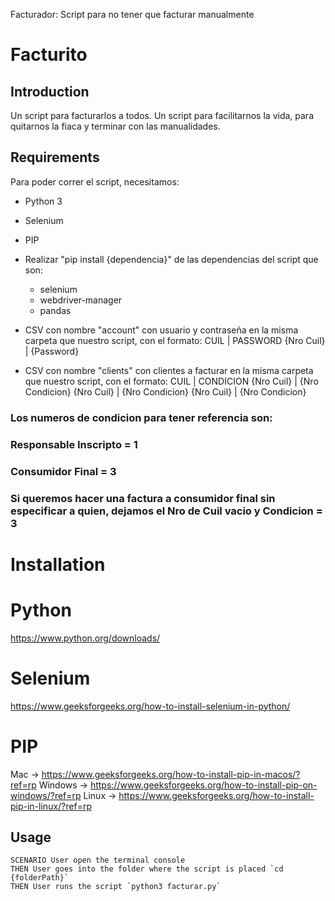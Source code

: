 Facturador: Script para no tener que facturar manualmente

# Facturito

## Introduction

Un script para facturarlos a todos. Un script para facilitarnos la vida, para quitarnos la fiaca y terminar con las manualidades.

## Requirements

Para poder correr el script, necesitamos:

- Python 3
- Selenium
- PIP
- Realizar "pip install {dependencia}" de las dependencias del script que son:
  - selenium
  - webdriver-manager
  - pandas

- CSV con nombre "account" con usuario y contraseña en la misma carpeta que nuestro script, con el formato:
  CUIL       | PASSWORD
  {Nro Cuil} | {Password}
- CSV con nombre "clients" con clientes a facturar en la misma carpeta que nuestro script, con el formato:
  CUIL       | CONDICION
  {Nro Cuil} | {Nro Condicion}
  {Nro Cuil} | {Nro Condicion}
  {Nro Cuil} | {Nro Condicion}
### Los numeros de condicion para tener referencia son:
### Responsable Inscripto = 1
### Consumidor Final = 3
### Si queremos hacer una factura a consumidor final sin especificar a quien, dejamos el Nro de Cuil vacio y Condicion = 3

# Installation

# Python
https://www.python.org/downloads/

# Selenium
https://www.geeksforgeeks.org/how-to-install-selenium-in-python/

# PIP
Mac -> https://www.geeksforgeeks.org/how-to-install-pip-in-macos/?ref=rp
Windows -> https://www.geeksforgeeks.org/how-to-install-pip-on-windows/?ref=rp
Linux -> https://www.geeksforgeeks.org/how-to-install-pip-in-linux/?ref=rp

## Usage
```
SCENARIO User open the terminal console
THEN User goes into the folder where the script is placed `cd {folderPath}`
THEN User runs the script `python3 facturar.py`
```
